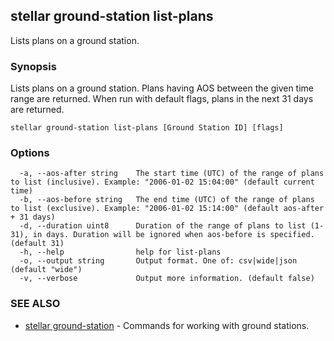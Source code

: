 ## stellar ground-station list-plans

Lists plans on a ground station.

### Synopsis

Lists plans on a ground station. Plans having AOS between the given time range are returned.
When run with default flags, plans in the next 31 days are returned.

```
stellar ground-station list-plans [Ground Station ID] [flags]
```

### Options

```
  -a, --aos-after string    The start time (UTC) of the range of plans to list (inclusive). Example: "2006-01-02 15:04:00" (default current time)
  -b, --aos-before string   The end time (UTC) of the range of plans to list (exclusive). Example: "2006-01-02 15:14:00" (default aos-after + 31 days)
  -d, --duration uint8      Duration of the range of plans to list (1-31), in days. Duration will be ignored when aos-before is specified. (default 31)
  -h, --help                help for list-plans
  -o, --output string       Output format. One of: csv|wide|json (default "wide")
  -v, --verbose             Output more information. (default false)
```

### SEE ALSO

* [stellar ground-station](stellar_ground-station.md)	 - Commands for working with ground stations.

